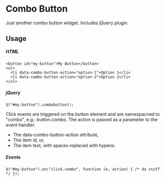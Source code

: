 Combo Button
============

Just another combo button widget. Includes jQuery plugin.

Usage
-----

##### HTML

    <button id="my-button">My Button</button>
    <ul>
      <li data-combo-button-action="option-1">Option 1</li>
      <li data-combo-button-action="option-2">Option 2</li>
    </ul>
    
##### jQuery

    $("#my-button").combobutton();

Click events are triggered on the button element and are namespacned to "combo", e.g.: button.combo. The action is passed as a parameter to the event handler.

  - The data-combo-button-action attribute,
  - The item id, or,
  - The item text, with spaces replaced with hypens.

##### Events

    $("#my-button").on("click.combo", function (e, action) { /* do stuff */ });